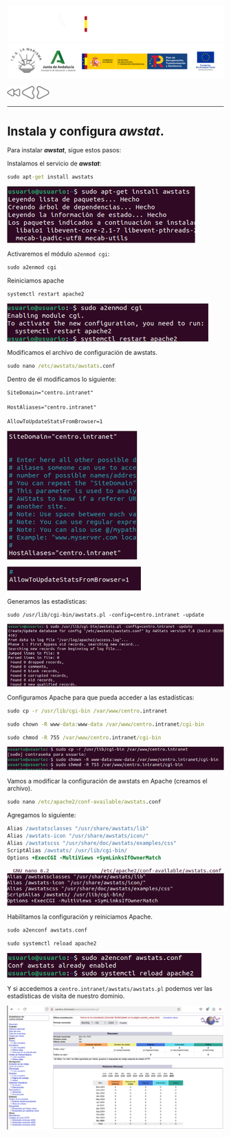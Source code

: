 ![](/.resGen/_bannerD.png#gh-dark-mode-only)
![](/.resGen/_bannerL.png#gh-light-mode-only)

<a href="/ServidoresWeb/readme.md"><img src="/.resGen/_back.svg" width="30"></a>
<a href="6.md"><img src="/.resGen/_arrow_r.svg" width="30"></a>
<a href="8.md"><img src="/.resGen/_arrow.svg" width="30"></a>

---

# Instala y configura ***awstat***.

Para instalar ***awstat***, sigue estos pasos:

Instalamos el servicio de ***awstat***:

``` cmd
sudo apt-get install awstats
```

![](img/43.png)

Activaremos el módulo `a2enmod cgi`:

``` cmd
sudo a2enmod cgi
```

Reiniciamos apache

``` cmd
systemctl restart apache2
```

![](img/44.png)

Modificamos el archivo de configuración de awstats.

``` cmd
sudo nano /etc/awstats/awstats.conf
```

Dentro de él modificamos lo siguiente:

``` apache
SiteDomain="centro.intranet"

HostAliases="centro.intranet"

AllowToUpdateStatsFromBrowser=1
```

![](img/45.png)

![](img/46.png)

Generamos las estadísticas:

```
sudo /usr/lib/cgi-bin/awstats.pl -config=centro.intranet -update
```

![](img/47.png)

Configuramos Apache para que pueda acceder a las estadísticas:

``` cmd
sudo cp -r /usr/lib/cgi-bin /var/www/centro.intranet
```

``` cmd
sudo chown -R www-data:www-data /var/www/centro.intranet/cgi-bin
```

``` cmd
sudo chmod -R 755 /var/www/centro.intranet/cgi-bin
```
![](img/48.png)

Vamos a modificar la configuración de awstats en Apache (creamos el archivo).

``` cmd
sudo nano /etc/apache2/conf-available/awstats.conf
```

Agregamos lo siguiente:

``` apache
Alias /awstatsclasses "/usr/share/awstats/lib"
Alias /awstats-icon "/usr/share/awstats/icon/"
Alias /awstatscss "/usr/share/doc/awstats/examples/css"
ScriptAlias /awstats/ /usr/lib/cgi-bin/
Options +ExecCGI -MultiViews +SymLinksIfOwnerMatch
```

![](img/49.png)

Habilitamos la configuración y reiniciamos Apache.

``` cmd
sudo a2enconf awstats.conf
```

``` cmd
sudo systemctl reload apache2
```

![](img/50.png)

Y si accedemos a `centro.intranet/awstats/awstats.pl` podemos ver las estadísticas de visita de nuestro dominio.

![](img/51.png)